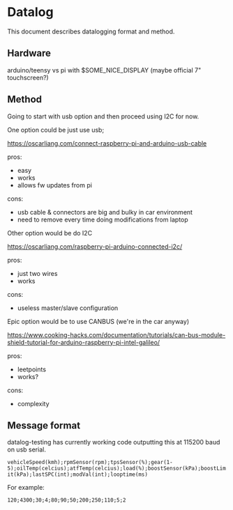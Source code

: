 # Datalog
This document describes datalogging format and method.

## Hardware
arduino/teensy vs pi with $SOME_NICE_DISPLAY (maybe official 7" touchscreen?)

## Method
Going to start with usb option and then proceed using I2C for now.

One option could be just use usb;

https://oscarliang.com/connect-raspberry-pi-and-arduino-usb-cable

pros:
- easy
- works
- allows fw updates from pi

cons: 
- usb cable & connectors are big and bulky in car environment
- need to remove every time doing modifications from laptop

Other option would be do I2C

https://oscarliang.com/raspberry-pi-arduino-connected-i2c/

pros:
- just two wires
- works

cons:
- useless master/slave configuration

Epic option would be to use CANBUS (we're in the car anyway)

https://www.cooking-hacks.com/documentation/tutorials/can-bus-module-shield-tutorial-for-arduino-raspberry-pi-intel-galileo/

pros:
- leetpoints
- works?

cons:
- complexity


## Message format
datalog-testing has currently working code outputting this at 115200 baud on usb serial.

`vehicleSpeed(kmh);rpmSensor(rpm);tpsSensor(%);gear(1-5);oilTemp(celcius);atfTemp(celcius);load(%);boostSensor(kPa);boostLimit(kPa);lastSPC(int);modVal(int);looptime(ms)`

For example:

`120;4300;30;4;80;90;50;200;250;110;5;2`


